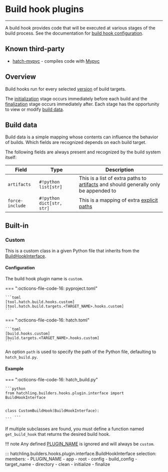 # Build hook plugins

-----

A build hook provides code that will be executed at various stages of the build process. See the documentation for [build hook configuration](../config/build.md#build-hooks).

## Known third-party

- [hatch-mypyc](https://github.com/ofek/hatch-mypyc) - compiles code with [Mypyc](https://github.com/mypyc/mypyc)

## Overview

Build hooks run for every selected [version](../config/build.md#versions) of build targets.

The [initialization](#hatchling.builders.hooks.plugin.interface.BuildHookInterface.initialize) stage occurs immediately before each build and the [finalization](#hatchling.builders.hooks.plugin.interface.BuildHookInterface.finalize) stage occurs immediately after. Each stage has the opportunity to view or modify [build data](#build-data).

## Build data

Build data is a simple mapping whose contents can influence the behavior of builds. Which fields are recognized depends on each build target.

The following fields are always present and recognized by the build system itself:

| Field | Type | Description |
| --- | --- | --- |
| `artifacts` | `#!python list[str]` | This is a list of extra paths to [artifacts](../config/build.md#artifacts) and should generally only be appended to |
| `force-include` | `#!python dict[str, str]` | This is a mapping of extra [explicit paths](../config/build.md#explicit-selection) |

## Built-in

### Custom

This is a custom class in a given Python file that inherits from the [BuildHookInterface](#hatchling.builders.hooks.plugin.interface.BuildHookInterface).

#### Configuration

The build hook plugin name is `custom`.

=== ":octicons-file-code-16: pyproject.toml"

    ```toml
    [tool.hatch.build.hooks.custom]
    [tool.hatch.build.targets.<TARGET_NAME>.hooks.custom]
    ```

=== ":octicons-file-code-16: hatch.toml"

    ```toml
    [build.hooks.custom]
    [build.targets.<TARGET_NAME>.hooks.custom]
    ```

An option `path` is used to specify the path of the Python file, defaulting to `hatch_build.py`.

#### Example

=== ":octicons-file-code-16: hatch_build.py"

    ```python
    from hatchling.builders.hooks.plugin.interface import BuildHookInterface


    class CustomBuildHook(BuildHookInterface):
        ...
    ```

If multiple subclasses are found, you must define a function named `get_build_hook` that returns the desired build hook.

!!! note
    Any defined [PLUGIN_NAME](#hatchling.builders.hooks.plugin.interface.BuildHookInterface.PLUGIN_NAME) is ignored and will always be `custom`.

::: hatchling.builders.hooks.plugin.interface.BuildHookInterface
    selection:
      members:
      - PLUGIN_NAME
      - app
      - root
      - config
      - build_config
      - target_name
      - directory
      - clean
      - initialize
      - finalize
